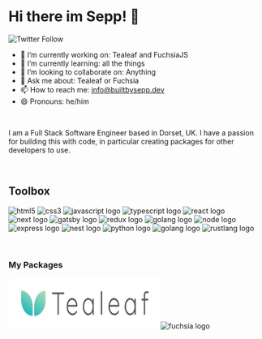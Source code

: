 # Hi there im Sepp! 👋
![Twitter Follow](https://img.shields.io/twitter/follow/phl3bas)

- 🔭 I’m currently working on: Tealeaf and FuchsiaJS 
- 🌱 I’m currently learning: all the things
- 👯 I’m looking to collaborate on: Anything
- 💬 Ask me about: Tealeaf or Fuchsia
- 📫 How to reach me: info@builtbysepp.dev
- 😄 Pronouns: he/him


<br/>

I am a Full Stack Software Engineer based in Dorset, UK. I have a passion for building this with code, in particular creating packages for other developers to use.

<br/>

## Toolbox

<img src="https://cdn.worldvectorlogo.com/logos/html5.svg" alt="html5" height="50" width="50" /> <img src="https://cdn.worldvectorlogo.com/logos/css-5.svg" alt="css3" height="50" width="50" /> <img src="https://cdn.worldvectorlogo.com/logos/logo-javascript.svg" alt="javascript logo" height="50" width="50" /> <img src="https://cdn.worldvectorlogo.com/logos/typescript.svg" alt="typescript logo" height="50" width="50" /> <img src="https://cdn.worldvectorlogo.com/logos/react-2.svg" alt="react logo" height="50" width="50" /> <img src="https://cdn.worldvectorlogo.com/logos/next-js.svg" alt="next logo" height="50" width="50" /> <img src="https://cdn.worldvectorlogo.com/logos/gatsby.svg" alt="gatsby logo" height="50" width="50" /> <img src="https://cdn.worldvectorlogo.com/logos/redux.svg" alt="redux logo" height="50" width="50" /> <img src="https://cdn.worldvectorlogo.com/logos/vue-9.svg" alt="golang logo" height="50" width="50" /> <img src="https://cdn.worldvectorlogo.com/logos/nodejs-1.svg" alt="node logo" height="50" width="50" /> <img src="https://cdn.worldvectorlogo.com/logos/express-109.svg" alt="express logo" height="50" width="50" /> <img src="https://cdn.worldvectorlogo.com/logos/nestjs.svg" alt="nest logo" height="50" width="50" /> <img src="https://cdn.worldvectorlogo.com/logos/python-5.svg" alt="python logo" height="50" width="50" /> <img src="https://cdn.worldvectorlogo.com/logos/go-6.svg" alt="golang logo" height="50" width="50" /> <img src="https://cdn.worldvectorlogo.com/logos/rust.svg" alt="rustlang logo" height="50" width="50" />

<br/>

### My Packages

<img src="https://raw.githubusercontent.com/Phl3bas/Tealeaf/main/assets/tealeaf-primary.svg" alt="tealeaf logo" height="100" width="300" /><img src="https://raw.githubusercontent.com/Phl3bas/FuchsiaJS/master/assets/fuchsia-logo.svg" alt="fuchsia logo" height="100" width="300" />



